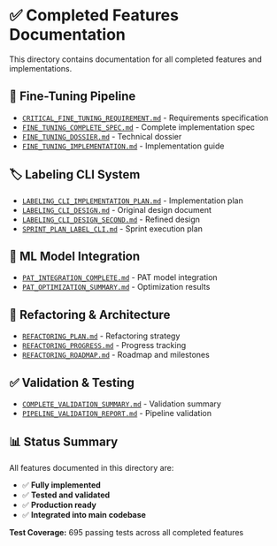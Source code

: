 # ✅ Completed Features Documentation

This directory contains documentation for all completed features and implementations.

## 🔧 **Fine-Tuning Pipeline**
- [`CRITICAL_FINE_TUNING_REQUIREMENT.md`](CRITICAL_FINE_TUNING_REQUIREMENT.md) - Requirements specification
- [`FINE_TUNING_COMPLETE_SPEC.md`](FINE_TUNING_COMPLETE_SPEC.md) - Complete implementation spec
- [`FINE_TUNING_DOSSIER.md`](FINE_TUNING_DOSSIER.md) - Technical dossier
- [`FINE_TUNING_IMPLEMENTATION.md`](FINE_TUNING_IMPLEMENTATION.md) - Implementation guide

## 🏷️ **Labeling CLI System**  
- [`LABELING_CLI_IMPLEMENTATION_PLAN.md`](LABELING_CLI_IMPLEMENTATION_PLAN.md) - Implementation plan
- [`LABELING_CLI_DESIGN.md`](LABELING_CLI_DESIGN.md) - Original design document
- [`LABELING_CLI_DESIGN_SECOND.md`](LABELING_CLI_DESIGN_SECOND.md) - Refined design
- [`SPRINT_PLAN_LABEL_CLI.md`](SPRINT_PLAN_LABEL_CLI.md) - Sprint execution plan

## 🤖 **ML Model Integration**
- [`PAT_INTEGRATION_COMPLETE.md`](PAT_INTEGRATION_COMPLETE.md) - PAT model integration
- [`PAT_OPTIMIZATION_SUMMARY.md`](PAT_OPTIMIZATION_SUMMARY.md) - Optimization results

## 🔄 **Refactoring & Architecture**
- [`REFACTORING_PLAN.md`](REFACTORING_PLAN.md) - Refactoring strategy
- [`REFACTORING_PROGRESS.md`](REFACTORING_PROGRESS.md) - Progress tracking
- [`REFACTORING_ROADMAP.md`](REFACTORING_ROADMAP.md) - Roadmap and milestones

## ✅ **Validation & Testing**
- [`COMPLETE_VALIDATION_SUMMARY.md`](COMPLETE_VALIDATION_SUMMARY.md) - Validation summary
- [`PIPELINE_VALIDATION_REPORT.md`](PIPELINE_VALIDATION_REPORT.md) - Pipeline validation

## 📊 **Status Summary**

All features documented in this directory are:
- ✅ **Fully implemented**
- ✅ **Tested and validated**  
- ✅ **Production ready**
- ✅ **Integrated into main codebase**

**Test Coverage:** 695 passing tests across all completed features 